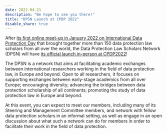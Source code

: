 ```yaml
---
date: 2022-04-21
description: "We hope to see you there!"
title: "DPSN Launch at CPDP 2022"
disable_share: true
---
```


After [its first online meet-up in January 2022 on International Data Protection Day](https://dataprotectionscholars.network/post/data-protection-day-event/) 
that brought together more than 150 data protection law scholars from all over the world, the Data Protection Law Scholars Network (DPSN) will have 
[its official launch in-person at CPDP2022](https://www.cpdpconferences.org/events/dpsn-launch-at-cpdp2022)!

The DPSN is a network that aims at facilitating academic exchanges between international researchers working in the field of data protection law, 
in Europe and beyond. Open to all researchers, it focuses on supporting exchanges between early-stage academics from all over Europe; encouraging 
diversity; advancing the bridges between data protection scholarship of all continents; promoting the study of data protection law in Europe and beyond.

At this event, you can expect to meet our members, including many of its Steering and Management Committee members, and network with fellow data 
protection scholars in an informal setting, as well as engage in an open discussion about what such a network can do for members in order to facilitate 
their work in the field of data protection.
